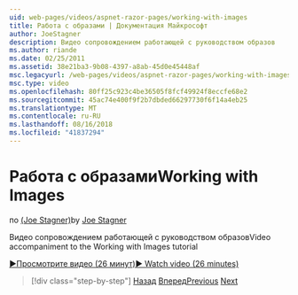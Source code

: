 ```yaml
---
uid: web-pages/videos/aspnet-razor-pages/working-with-images
title: Работа с образами | Документация Майкрософт
author: JoeStagner
description: Видео сопровождением работающей с руководством образов
ms.author: riande
ms.date: 02/25/2011
ms.assetid: 38e21ba3-9b08-4397-a8ab-45d0e45448af
msc.legacyurl: /web-pages/videos/aspnet-razor-pages/working-with-images
msc.type: video
ms.openlocfilehash: 80ff25c923c4be36505f8fcf49924f8eccfe68e2
ms.sourcegitcommit: 45ac74e400f9f2b7dbded66297730f6f14a4eb25
ms.translationtype: MT
ms.contentlocale: ru-RU
ms.lasthandoff: 08/16/2018
ms.locfileid: "41837294"
---
```

<a name="working-with-images"></a><span data-ttu-id="a0799-103">Работа с образами</span><span class="sxs-lookup"><span data-stu-id="a0799-103">Working with Images</span></span>
====================
<span data-ttu-id="a0799-104">по [(Joe Stagner)](https://github.com/JoeStagner)</span><span class="sxs-lookup"><span data-stu-id="a0799-104">by [Joe Stagner](https://github.com/JoeStagner)</span></span>

<span data-ttu-id="a0799-105">Видео сопровождением работающей с руководством образов</span><span class="sxs-lookup"><span data-stu-id="a0799-105">Video accompaniment to the Working with Images tutorial</span></span>

[<span data-ttu-id="a0799-106">&#9654;Просмотрите видео (26 минут)</span><span class="sxs-lookup"><span data-stu-id="a0799-106">&#9654; Watch video (26 minutes)</span></span>](https://channel9.msdn.com/Blogs/ASP-NET-Site-Videos/working-with-images)

> [!div class="step-by-step"]
> <span data-ttu-id="a0799-107">[Назад](working-with-files.md)
> [Вперед](working-with-video.md)</span><span class="sxs-lookup"><span data-stu-id="a0799-107">[Previous](working-with-files.md)
[Next](working-with-video.md)</span></span>
